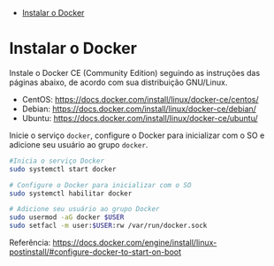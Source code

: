 <!-- TOC -->

- [Instalar o Docker](#instalar-o-docker)

<!-- TOC -->

# Instalar o Docker

Instale o Docker CE (Community Edition) seguindo as instruções das páginas abaixo, de acordo com sua distribuição GNU/Linux.

* CentOS: https://docs.docker.com/install/linux/docker-ce/centos/
* Debian: https://docs.docker.com/install/linux/docker-ce/debian/
* Ubuntu: https://docs.docker.com/install/linux/docker-ce/ubuntu/

Inicie o serviço ``docker``, configure o Docker para inicializar com o SO e adicione seu usuário ao grupo ``docker``.

```bash
#Inicia o serviço Docker
sudo systemctl start docker

# Configure o Docker para inicializar com o SO
sudo systemctl habilitar docker

# Adicione seu usuário ao grupo Docker
sudo usermod -aG docker $USER
sudo setfacl -m user:$USER:rw /var/run/docker.sock
```

Referência: https://docs.docker.com/engine/install/linux-postinstall/#configure-docker-to-start-on-boot
